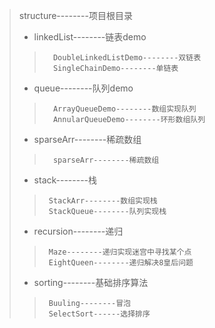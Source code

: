 > structure--------项目根目录
>   * linkedList--------链表demo
>>       DoubleLinkedListDemo--------双链表
>>       SingleChainDemo--------单链表
>   * queue--------队列demo
>>       ArrayQueueDemo--------数组实现队列
>>       AnnularQueueDemo--------环形数组队列
>   * sparseArr--------稀疏数组
>>       sparseArr--------稀疏数组
>   * stack--------栈
>>      StackArr--------数组实现栈
>>      StackQueue--------队列实现栈
>   * recursion--------递归
>>      Maze--------递归实现迷宫中寻找某个点
>>      EightQueen--------递归解决8皇后问题
>  * sorting--------基础排序算法
>>      Buuling--------冒泡
>>      SelectSort------选择排序



